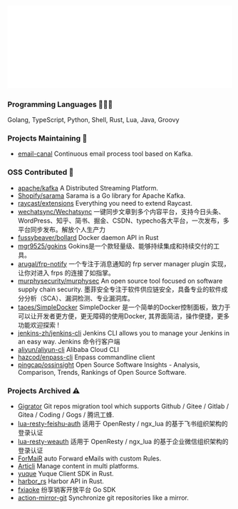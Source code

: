 ![Metrics](/github-metrics.svg)

### Programming Languages 🧑🏻‍💻

Golang, TypeScript, Python, Shell, Rust, Lua, Java, Groovy

### Projects Maintaining 🚧

- [email-canal](https://github.com/k8scat/email-canal) Continuous email process tool based on Kafka.

### OSS Contributed 💪

- [apache/kafka](https://github.com/apache/kafka) A Distributed Streaming Platform.
- [Shopify/sarama](https://github.com/Shopify/sarama) Sarama is a Go library for Apache Kafka.
- [raycast/extensions](https://github.com/raycast/extensions) Everything you need to extend Raycast.
- [wechatsync/Wechatsync](https://github.com/wechatsync/Wechatsync) 一键同步文章到多个内容平台，支持今日头条、WordPress、知乎、简书、掘金、CSDN、typecho各大平台，一次发布，多平台同步发布。解放个人生产力
- [fussybeaver/bollard](https://github.com/fussybeaver/bollard) Docker daemon API in Rust
- [mgr9525/gokins](https://github.com/mgr9525/gokins) Gokins是一个款轻量级、能够持续集成和持续交付的工具。
- [arugal/frp-notify](https://github.com/arugal/frp-notify) 一个专注于消息通知的 frp server manager plugin 实现，让你对进入 frps 的连接了如指掌。
- [murphysecurity/murphysec](https://github.com/murphysecurity/murphysec) An open source tool focused on software supply chain security. 墨菲安全专注于软件供应链安全，具备专业的软件成分分析（SCA）、漏洞检测、专业漏洞库。
- [taoes/SimpleDocker](https://github.com/taoes/SimpleDocker) SimpleDocker 是一个简单的Docker控制面板，致力于可以让开发者更方便，更无障碍的使用Docker, 其界面简洁，操作便捷，更多功能欢迎探索 !
- [jenkins-zh/jenkins-cli](https://github.com/jenkins-zh/jenkins-cli) Jenkins CLI allows you to manage your Jenkins in an easy way. Jenkins 命令行客户端
- [aliyun/aliyun-cli](https://github.com/aliyun/aliyun-cli) Alibaba Cloud CLI
- [hazcod/enpass-cli](https://github.com/hazcod/enpass-cli) Enpass commandline client
- [pingcap/ossinsight](https://github.com/pingcap/ossinsight) Open Source Software Insights - Analysis, Comparison, Trends, Rankings of Open Source Software.

### Projects Archived ⚠️

- [Gigrator](https://github.com/k8scat/gigrator) Git repos migration tool which supports Github / Gitee / Gitlab / Gitea / Coding / Gogs / 腾讯工蜂.
- [lua-resty-feishu-auth](https://github.com/k8scat/lua-resty-feishu-auth) 适用于 OpenResty / ngx_lua 的基于飞书组织架构的登录认证
- [lua-resty-weauth](https://github.com/k8scat/lua-resty-weauth) 适用于 OpenResty / ngx_lua 的基于企业微信组织架构的登录认证
- [ForMaiR](https://github.com/k8scat/ForMaiR) auto Forward eMails with custom Rules.
- [Articli](https://github.com/k8scat/Articli) Manage content in multi platforms.
- [yuque](https://github.com/k8scat/yuque) Yuque Client SDK in Rust.
- [harbor_rs](https://github.com/k8scat/harbor_rs) Harbor API in Rust.
- [fxiaoke](https://github.com/k8scat/fxiaoke) 纷享销客开放平台 Go SDK
- [action-mirror-git](https://github.com/k8scat/action-mirror-git) Synchronize git repositories like a mirror.


